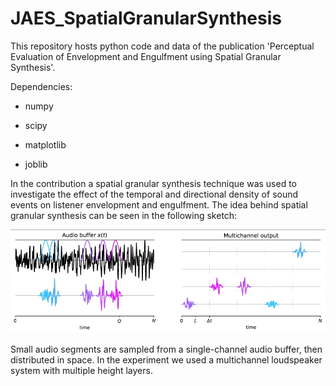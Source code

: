 # JAES_SpatialGranularSynthesis
This repository hosts python code and data of the publication 'Perceptual Evaluation of Envelopment and Engulfment using Spatial Granular Synthesis'.

Dependencies:

* numpy

* scipy

* matplotlib

* joblib

In the contribution a spatial granular synthesis technique was used to investigate the effect of the temporal and directional density of sound events on listener envelopment and engulfment. The idea behind spatial granular synthesis can be seen in the following sketch:

<img src="/Figures/SGS/grains_sketch.jpg" alt="drawing" width="750"/>

Small audio segments are sampled from a single-channel audio buffer, then distributed in space. In the experiment we used a multichannel loudspeaker system with multiple height layers.
